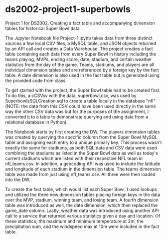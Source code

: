 # ds2002-project1-superbowls
Project 1 for DS2002. Creating a fact table and accompanying dimension tables for historical Super Bowl data

The Jupyter Notebook file Project-1.ipynb takes data from three distinct sources a few local CSV files, a MySQL table, and JSON objects returned by an API call and creates a Data Warehouse. The project creates a 
fact table containing each data from every Super Bowl in history including the teams playing, MVPs, ending score, date, stadium, and certain weather statistics from the day of the game. Teams, stadiums, and players
are all individual dimension tables and are referenced by a foreign key by the fact table. A date dimension is also used in the fact table but is generated using the provided code from class.

To get started with the project, the Super Bowl table had to be created first. To do this, a cCSVsv with the data, superbowl.csv, was used by SuperbowlsSQLCreation.sql to create a table locally in the database "nfl"
(NOTE: the data from this CSV could have been used directly in the same way the other CSV data was but for the purposes of the assignment, I converted it to a table to demonstrate querying and using data from a
relational database in Python).

The Notebook starts by first creating the DW. The players dimension tables was created by querying the specific column from the Super Bowl MySQL table and assigning each entry to a unique primary key. This process
wasn't exactly the same for stadiums, as both SQL data and CSV data were used combining the stadiums as listed in the Super Bowl data as well as today's current stadiums which are listed with their respective
NFL team in nfl_teams.csv. In addition, a geocoding API was used to include the latitude and longitude of each stadium in the dimension table. The teams dimension table was made from just using nfl_teams.csv. All
three were then loaded into the DW.

To create the fact table, which would list each Super Bowl, I used lookups and utilized the three new dimension tables placing foreign keys in the data over the MVP, stadium, winning team, and losing team.
A fourth dimension table was introduced as well, the date dimension, which then replaced the game_date column. Lastly, weather data was introduced using another API call to a service that returned various
statistics given a day and location. Of these statistics, the maximum and minimum temperature at 2m, the precipitation sum, and	the windspeed max at 10m were included in the fact table.
